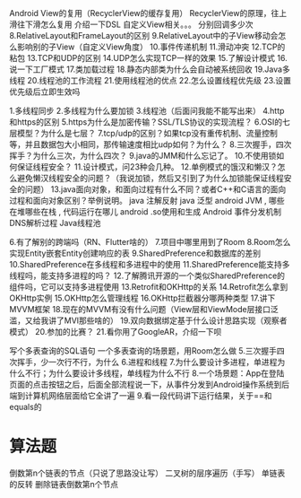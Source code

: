 Android View的复用（RecyclerView的缓存复用）
RecyclerView的原理，往上滑往下滑怎么复用
介绍一下DSL
自定义View相关。。。
分别回调多少次
8.RelativeLayout和FrameLayout的区别
9.RelativeLayout中的子View移动会怎么影响别的子View（自定义View角度）
10.事件传递机制
11.滑动冲突
12.TCP的粘包
13.TCP和UDP的区别
14.UDP怎么实现TCP一样的效果
15.了解设计模式
16.说一下工厂模式
17.类加载过程
18.静态内部类为什么会自动被系统回收
19.Java多线程
20.线程池的工作流程
21.使用线程池的优点
22.怎么设置线程优先级
23.设置优先级后立即生效吗

1.多线程同步
2.多线程为什么要加锁
3.线程池（后面问我能不能写出来）
4.http和https的区别
5.https为什么是加密传输？SSL/TLS协议的实现流程？
6.OSI的七层模型？为什么是七层？
7.tcp/udp的区别？如果tcp没有重传机制、流量控制等，并且数据包大小相同，那传输速度相比udp如何？为什么？
8.三次握手，四次挥手？为什么三次，为什么四次？
9.java的JMM和什么忘记了。
10.不使用锁如何保证线程安全？
11.设计模式，问23种会几种。
12.单例模式的饿汉和懒汉？怎么避免懒汉线程安全的问题？（我说加锁，然后又引到了为什么加锁能保证线程安全的问题）
13.java面向对象，和面向过程有什么不同？或者C++和C语言的面向过程和面向对象区别？举例说明。
java 注解反射
java 泛型
android JVM , 哪些在堆哪些在栈 , 代码运行在哪儿
android .so使用和生成
Android 事件分发机制
DNS解析过程
Java线程池

6.有了解别的跨端吗（RN、Flutter啥的）
7.项目中哪里用到了Room
8.Room怎么实现Entity嵌套Entity创建响应的表
9.SharedPreference和数据库的差别
10.SharedPreference在多线程和多进程中的使用
11.SharedPreference能支持多线程吗，能支持多进程的吗？
12.了解腾讯开源的一个类似SharedPreference的组件吗，它可以支持多进程使用
13.Retrofit和OKHttp的关系
14.Retrofit怎么拿到OKHttp实例
15.OKHttp怎么管理线程
16.OKHttp拦截器分哪两种类型
17.讲下MVVM框架
18.现在的MVVM有没有什么问题（View层和ViewMode层接口泛滥，又给我讲了MVI那些啥的）
19.双向数据绑定基于什么设计思路实现（观察者模式）
20.参加的比赛？
21.看你用了GoogleAR，介绍一下呗

写个多表查询的SQL语句
一个多表查询的场景题，用Room怎么做
5.三次握手四次挥手，少一次行不行，为什么
6.进程和线程
7.为什么要设计多进程，单进程为什么不行；为什么要设计多线程，单线程为什么不行
8.一个场景题：App在登陆页面的点击按钮之后，后面全部流程说一下，从事件分发到Android操作系统到后端到计算机网络层面给它全讲了一遍
9.看一段代码讲下运行结果，关于==和equals的

# 算法题
倒数第n个链表的节点（只说了思路没让写）
二叉树的层序遍历（手写）
单链表的反转
删除链表倒数第n个节点





